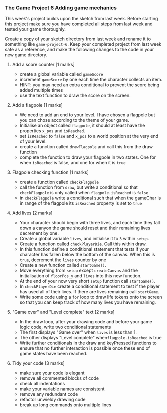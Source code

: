 ### The Game Project 6 Adding game mechanics

This week's project builds upon the sketch from last week. Before starting this project make sure you have completed all steps from last week and tested your game thoroughly.

Create a copy of your sketch directory from last week and rename it to something like `game-project-6`. Keep your completed project from last week safe as a reference, and make the following changes to the code
in your new game directory.


1. Add a score counter [1 marks]
	- create a global variable called `gameScore`
	- increment `gameScore` by one each time the character collects an item.
	- HINT: you may need an extra conditional to prevent the score being added multiple times
	- use the text function to draw the score on the screen.

2. Add a flagpole [1 marks]
	- We need to add an end to your level. I have chosen a flagpole but you can chose according to the theme of your game.
	- Initialise an object called `flagpole`, it should at least have the properties `x_pos` and `isReached`.
	- set `isReached` to `false` and `x_pos` to a world position at the very end of your level.
	- create a function called `drawFlagpole` and call this from the draw function
	- complete the function to draw your flagpole in two states. One for when `isReached` is false,
	and one for when it is `true`

3. Flagpole checking function [1 marks]
	- create a function called `checkFlagpole`
	- call the function from `draw`, but write a conditional so that `checkFlagpole` is only called when `flagpole.isReached` is `false`
	- in `checkFlagpole` write a conditional such that when the gameChar is in range of the flagpole
	its `isReached` property is set to `true`

4. Add lives [2 marks]
	- Your character should begin with three lives, and each time they fall down a canyon the game
	 should reset and their remaining lives decrement by one.
	- Create a global variable `lives`, and initialise it to `3` within `setup`.
	- Create a function called `checkPlayerDie`. Call this within draw.
	- In this function define a conditional statement that tests if your character has fallen below
	the bottom of the canvas. When this is `true`, decrement the `lives` counter by one
	- Create a new function called `startGame()`.
	- Move everything from `setup` except `createCanvas` and the initialisation of `floorPos_y` and
	`lives` into this new function.
	- At the end of your now very short `setup` function call `startGame()`.
	- In `checkPlayerDie` create a conditional statement to test if the player has
	used all of their lives. If there are lives remaining call `startGame`.
	- Write some code using a `for` loop to draw life tokens onto the screen so that you
	can keep track of how many lives you have remaining.

5. "Game over" and "Level complete" text [2 marks]
	- In the draw loop, after your drawing code and before your game logic code, write two conditional statements
	- The first displays "Game over" when `lives` is less than 1.
	- The other displays "Level complete" when`flagpole.isReached` is true
	- Write further conditionals in the draw and keyPressed functions to ensure that no further interaction is possible once these end of game states have been reached. 


6. Tidy your code [3 marks]
	- make sure your code is elegant
	- remove all commented blocks of code
	- check all indentations
	- make your variable names are consistent
	- remove any redundant code
	- refactor unwieldy drawing code
	- break up long commands onto multiple lines